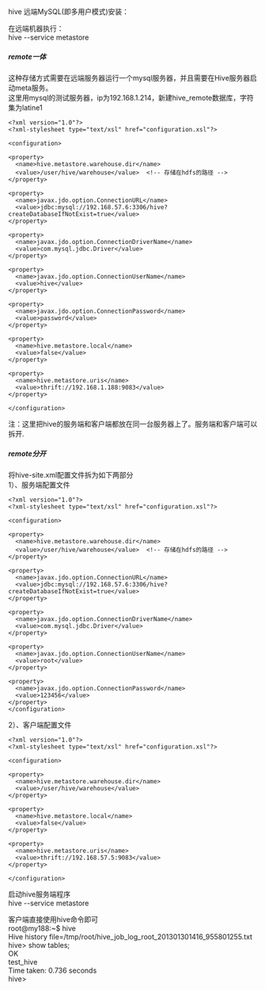 hive 远端MySQL(即多用户模式)安装：<br>

在远端机器执行：<br>
hive --service metastore<br>

##### remote一体
这种存储方式需要在远端服务器运行一个mysql服务器，并且需要在Hive服务器启动meta服务。<br>
这里用mysql的测试服务器，ip为192.168.1.214，新建hive_remote数据库，字符集为latine1<br>
```
<?xml version="1.0"?>  
<?xml-stylesheet type="text/xsl" href="configuration.xsl"?>  
   
<configuration>  
  
<property>  
  <name>hive.metastore.warehouse.dir</name>  
  <value>/user/hive/warehouse</value>  <!-- 存储在hdfs的路径 -->
</property>  
   
<property>  
  <name>javax.jdo.option.ConnectionURL</name>  
  <value>jdbc:mysql://192.168.57.6:3306/hive?createDatabaseIfNotExist=true</value>  
</property>  
   
<property>  
  <name>javax.jdo.option.ConnectionDriverName</name>  
  <value>com.mysql.jdbc.Driver</value>  
</property>  
   
<property>  
  <name>javax.jdo.option.ConnectionUserName</name>  
  <value>hive</value>  
</property>  
   
<property>  
  <name>javax.jdo.option.ConnectionPassword</name>  
  <value>password</value>  
</property>  
  
<property>  
  <name>hive.metastore.local</name>  
  <value>false</value>  
</property>  
  
<property>  
  <name>hive.metastore.uris</name>  
  <value>thrift://192.168.1.188:9083</value>  
</property>  
  
</configuration>
```
注：这里把hive的服务端和客户端都放在同一台服务器上了。服务端和客户端可以拆开.<br>

##### remote分开
将hive-site.xml配置文件拆为如下两部分<br>
1）、服务端配置文件<br>
```
<?xml version="1.0"?>  
<?xml-stylesheet type="text/xsl" href="configuration.xsl"?>  
   
<configuration>  
  
<property>  
  <name>hive.metastore.warehouse.dir</name>  
  <value>/user/hive/warehouse</value>  <!-- 存储在hdfs的路径 -->
</property>  
   
<property>  
  <name>javax.jdo.option.ConnectionURL</name>  
  <value>jdbc:mysql://192.168.57.6:3306/hive?createDatabaseIfNotExist=true</value>  
</property>  
   
<property>  
  <name>javax.jdo.option.ConnectionDriverName</name>  
  <value>com.mysql.jdbc.Driver</value>  
</property>  
   
<property>  
  <name>javax.jdo.option.ConnectionUserName</name>  
  <value>root</value>  
</property>  
   
<property>  
  <name>javax.jdo.option.ConnectionPassword</name>  
  <value>123456</value>  
</property>  
</configuration>  
```

2）、客户端配置文件<br>
```
<?xml version="1.0"?>  
<?xml-stylesheet type="text/xsl" href="configuration.xsl"?>  
   
<configuration>  
  
<property>  
  <name>hive.metastore.warehouse.dir</name>  
  <value>/user/hive/warehouse</value>  
</property>  
   
<property>  
  <name>hive.metastore.local</name>  
  <value>false</value>  
</property>  
  
<property>  
  <name>hive.metastore.uris</name>  
  <value>thrift://192.168.57.5:9083</value>  
</property>  
  
</configuration>  
```

启动hive服务端程序<br>
hive --service metastore  <br>


客户端直接使用hive命令即可<br>
root@my188:~$ hive   <br>
Hive history file=/tmp/root/hive_job_log_root_201301301416_955801255.txt  <br>
hive> show tables;  <br>
OK  <br>
test_hive  <br>
Time taken: 0.736 seconds  <br>
hive>  <br>